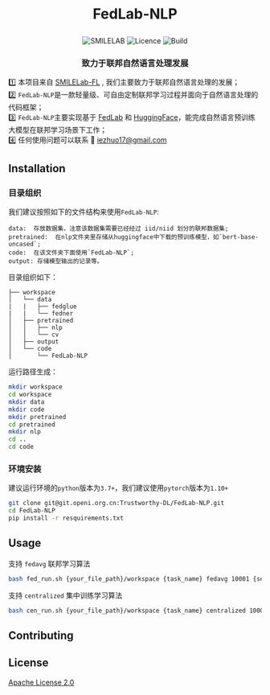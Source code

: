 <h1 align="center">  
    <p> FedLab-NLP </p>  
</h1>  
 
 <p align="center"> 
	 <img alt="SMILELAB" src="https://img.shields.io/badge/owner-SMILELAB-orange">
	 <img alt="Licence" src="https://img.shields.io/badge/License-Apache%202.0-yellow">
	 <img alt="Build" src="https://img.shields.io/badge/build-processing-green">
 </p>
 
<h3 align="center">  
    <p> 致力于联邦自然语言处理发展 </p>  
</h3>  
  
1️⃣ 本项目来自 [SMILELab-FL](https://github.com/SMILELab-FL/FedLab-NLP) , 我们主要致力于联邦自然语言处理的发展；  
2️⃣ `FedLab-NLP`是一款轻量级、可自由定制联邦学习过程并面向于自然语言处理的代码框架；  
3️⃣ `FedLab-NLP`主要实现基于 [FedLab](https://github.com/SMILELab-FL/FedLab) 和 [HuggingFace](https://github.com/huggingface/transformers)，能完成自然语言预训练大模型在联邦学习场景下工作；  
4️⃣ 任何使用问题可以联系 :e-mail: iezhuo17@gmail.com
  
## Installation

### 目录组织  
我们建议按照如下的文件结构来使用`FedLab-NLP`:    

    data:  存放数据集，注意该数据集需要已经经过 iid/niid 划分的联邦数据集;
    pretrained:  在nlp文件夹里存储从huggingface中下载的预训练模型，如`bert-base-uncased`;
    code:  在该文件夹下面使用`FedLab-NLP`;
    output: 存储模型输出的记录等。

目录组织如下：
```grapha  
├── workspace  
│   └── data  
|   |   ├── fedglue  
|   |   └── fedner  
│   ├── pretrained  
│   │   ├── nlp  
│   │   └── cv  
│   ├── output  
│   └── code  
│       └── FedLab-NLP  
```  
  
运行路径生成：  
```bash  
mkdir workspace  
cd workspace  
mkdir data  
mkdir code  
mkdir pretrained  
cd pretrained  
mkdir nlp  
cd ..  
cd code  
```  
 
### 环境安装  
建议运行环境的`python`版本为`3.7+`，我们建议使用`pytorch`版本为`1.10+` 
```bash  
git clone git@git.openi.org.cn:Trustworthy-DL/FedLab-NLP.git  
cd FedLab-NLP  
pip install -r resquirements.txt  
```

## Usage
支持 `fedavg` 联邦学习算法
```bash
bash fed_run.sh {your_file_path}/workspace {task_name} fedavg 10001 {server_gpu_id} {client1_gpu_id} {client2_gpu_id}
```

支持 `centralized` 集中训练学习算法
```bash
bash cen_run.sh {your_file_path}/workspace {task_name} centralized 10001 {server_gpu_id}
```

## Contributing


## License
[Apache License 2.0](https://git.openi.org.cn/Trustworthy-DL/fednlp-dev/src/branch/master/LICENSE)

